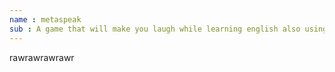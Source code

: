 ```yaml
---
name : metaspeak
sub : A game that will make you laugh while learning english also using voice recognition
---
```


rawrawrawrawr